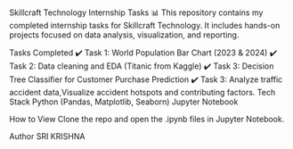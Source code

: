 Skillcraft Technology Internship Tasks
📊 This repository contains my completed internship tasks for Skillcraft Technology. It includes hands-on projects focused on data analysis, visualization, and reporting.

Tasks Completed
✔️ Task 1: World Population Bar Chart (2023 & 2024)
✔️ Task 2: Data cleaning and EDA (Titanic from Kaggle)
✔️ Task 3: Decision Tree Classifier for Customer Purchase Prediction
✔️ Task 3: Analyze traffic accident data,Visualize accident hotspots and contributing factors.
Tech Stack
Python (Pandas, Matplotlib, Seaborn) Jupyter Notebook

How to View
Clone the repo and open the .ipynb files in Jupyter Notebook.

Author
SRI KRISHNA 

